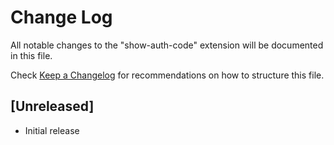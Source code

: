 # Change Log

All notable changes to the "show-auth-code" extension will be documented in this file.

Check [Keep a Changelog](http://keepachangelog.com/) for recommendations on how to structure this file.

## [Unreleased]

- Initial release